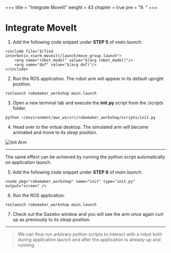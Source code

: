 +++
title = "Integrate MoveIt"
weight = 43
chapter = true
pre = "9. "
+++

# Integrate MoveIt

1. Add the following code snippet under **STEP 5** of _main.launch_.

```
<include file="$(find interbotix_xsarm_moveit)/launch/move_group.launch">
    <arg name="robot_model" value="$(arg robot_model)"/>
    <arg name="dof" value="$(arg dof)"/>
</include>
```

2. Run the ROS application. The robot arm will appear in its default upright position.

```
roslaunch robomaker_workshop main.launch
```

3. Open a new terminal tab and execute the **init.py** script from the _/scripts_ folder.

```
python ~/environment/aws_ws/src/robomaker_workshop/scripts/init.py
```

4. Head over to the virtual desktop. The simulated arm will become animated and move to its _sleep_ position.

![Init Arm](/init-arm.gif?classes=border)

---

The same effect can be achieved by running the python script automatically on application launch.

5. Add the following code snippet under **STEP 6** of _main.launch_.

```
<node pkg="robomaker_workshop" name="init" type="init.py" output="screen" />
```

6. Run the ROS application.

```
roslaunch robomaker_workshop main.launch
```

7. Check out the Gazebo window and you will see the arm once again curl up as previously to its _sleep_ position.

---

> We can thus run arbitrary python scripts to interact with a robot both during application launch and after the application is already up and running.
